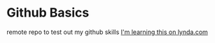 Github Basics
==================
remote repo to test out my github skills
[I'm learning this on lynda.com](http://www.lynda.com)
